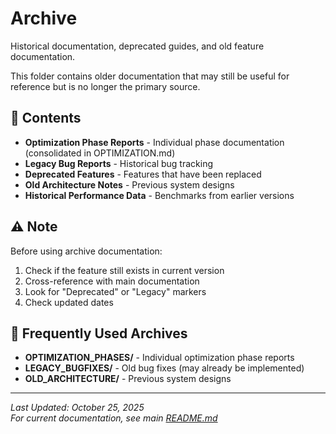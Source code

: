 # Archive

Historical documentation, deprecated guides, and old feature documentation.

This folder contains older documentation that may still be useful for reference but is no longer the primary source.

## 📂 Contents

- **Optimization Phase Reports** - Individual phase documentation (consolidated in OPTIMIZATION.md)
- **Legacy Bug Reports** - Historical bug tracking
- **Deprecated Features** - Features that have been replaced
- **Old Architecture Notes** - Previous system designs
- **Historical Performance Data** - Benchmarks from earlier versions

## ⚠️ Note

Before using archive documentation:
1. Check if the feature still exists in current version
2. Cross-reference with main documentation
3. Look for "Deprecated" or "Legacy" markers
4. Check updated dates

## 📌 Frequently Used Archives

- **OPTIMIZATION_PHASES/** - Individual optimization phase reports
- **LEGACY_BUGFIXES/** - Old bug fixes (may already be implemented)
- **OLD_ARCHITECTURE/** - Previous system designs

---

*Last Updated: October 25, 2025*  
*For current documentation, see main [README.md](../README.md)*
